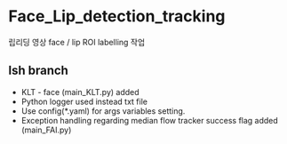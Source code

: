 # Face_Lip_detection_tracking
립리딩 영상 face / lip ROI labelling 작업

## lsh branch
* KLT - face (main_KLT.py) added
* Python logger used instead txt file
* Use config(*.yaml) for args variables setting.
* Exception handling regarding median flow tracker success flag added (main_FAI.py)
